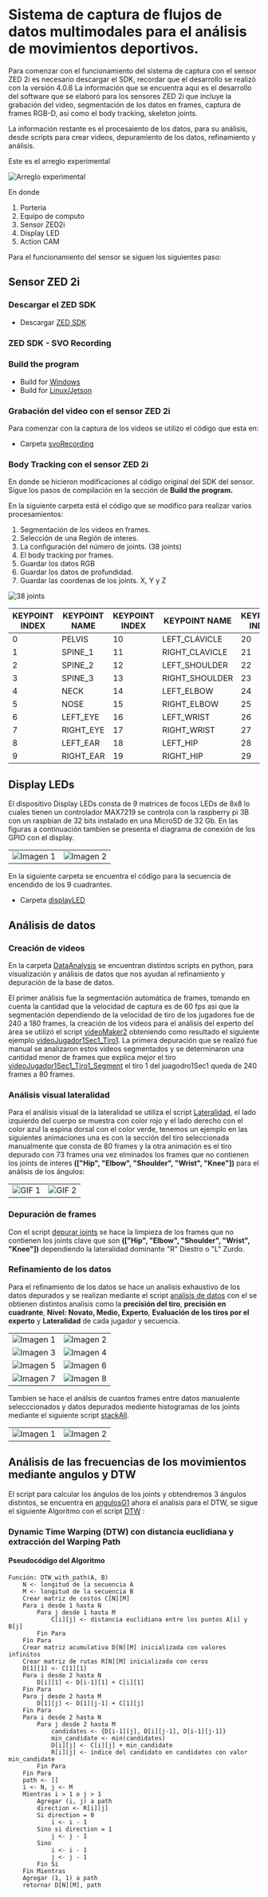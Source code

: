# Sistema de captura de flujos de datos multimodales para el análisis de movimientos deportivos.

Para comenzar con el funcionamiento del sistema de captura con el sensor ZED 2i es necesario descargar el SDK, recordar que el desarrollo se realizó con la versión 4.0.6
La información que se encuentra aqui es el desarrollo del software que se elaboró para los sensores ZED 2i que incluye la grabación del video, segmentación de los datos en frames, captura de frames RGB-D, asi como el body tracking, skeleton joints.

La información restante es el procesaiento de los datos, para su análisis, desde scripts para crear videos, depuramiento de los datos, refinamiento y análisis.

Este es el arreglo experimental 

![Arreglo experimental](https://github.com/TsintaLab/Handball_Proyect/blob/main/Figuras/Diagrama_DT_2.png)

En donde 
1. Porteria
2. Equipo de computo
3. Sensor ZED2i
4. Display LED
5. Action CAM

Para el funcionamiento del sensor se siguen los siguientes paso:
## Sensor ZED 2i
### Descargar el ZED SDK

- Descargar [ZED SDK](https://www.stereolabs.com/developers/release)

### ZED SDK - SVO Recording

### Build the program
 - Build for [Windows](https://www.stereolabs.com/docs/app-development/cpp/windows/)
 - Build for [Linux/Jetson](https://www.stereolabs.com/docs/app-development/cpp/linux/)

### Grabación del video con el sensor ZED 2i
Para comenzar con la captura de los videos se utilizo el código que esta en:
- Carpeta [svoRecording](https://github.com/TsintaLab/Handball_Proyect/tree/main/svoRecording)

### Body Tracking con el sensor ZED 2i
En donde se hicieron modificaciones al código original del SDK del sensor. Sigue los pasos de compilación en la sección de **Build the program.**

En la siguiente carpeta está el código que se modifico para realizar varios procesamientos:
1. Segmentación de los videos en frames.
2. Selección de una Región de interes.
3. La configuración del número de joints. (38 joints)
4. El body tracking por frames.
5. Guardar los datos RGB
6. Guardar los datos de profundidad.
7. Guardar las coordenas de los joints. X, Y y Z

![38 joints](https://github.com/TsintaLab/Handball_Proyect/blob/main/Figuras/3DKeypoints.png)

| KEYPOINT INDEX | KEYPOINT NAME         | KEYPOINT INDEX | KEYPOINT NAME           | KEYPOINT INDEX | KEYPOINT NAME             | KEYPOINT INDEX | KEYPOINT NAME           |
|----------------|-----------------------|----------------|-------------------------|----------------|---------------------------|----------------|-------------------------|
| 0              | PELVIS                | 10             | LEFT_CLAVICLE           | 20             | LEFT_KNEE                 | 30             | LEFT_HAND_THUMB_4       |
| 1              | SPINE_1               | 11             | RIGHT_CLAVICLE          | 21             | RIGHT_KNEE                | 31             | RIGHT_HAND_THUMB_4      |
| 2              | SPINE_2               | 12             | LEFT_SHOULDER           | 22             | LEFT_ANKLE                | 32             | LEFT_HAND_INDEX_1       |
| 3              | SPINE_3               | 13             | RIGHT_SHOULDER          | 23             | RIGHT_ANKLE               | 33             | RIGHT_HAND_INDEX_1      |
| 4              | NECK                  | 14             | LEFT_ELBOW              | 24             | LEFT_BIG_TOE              | 34             | LEFT_HAND_MIDDLE_4      |
| 5              | NOSE                  | 15             | RIGHT_ELBOW             | 25             | RIGHT_BIG_TOE             | 35             | RIGHT_HAND_MIDDLE_4     |
| 6              | LEFT_EYE              | 16             | LEFT_WRIST              | 26             | LEFT_SMALL_TOE            | 36             | LEFT_HAND_PINKY_1       |
| 7              | RIGHT_EYE             | 17             | RIGHT_WRIST             | 27             | RIGHT_SMALL_TOE           | 37             | RIGHT_HAND_PINKY_1      |
| 8              | LEFT_EAR              | 18             | LEFT_HIP                | 28             | LEFT_HEEL                 |                |                         |
| 9              | RIGHT_EAR             | 19             | RIGHT_HIP               | 29             | RIGHT_HEEL                |                |                         |


## Display LEDs
El dispositivo Display LEDs consta de 9 matrices de focos LEDs de 8x8 lo cuales tienen un controlador MAX7219 se controla con la raspberry pi 3B con un raspbian de 32 bits instalado en una MicroSD de 32 Gb. En las figuras a continuación tambien se presenta el diagrama de conexión de los GPIO con el display.

<table>
  <tr>
    <td><img src="https://github.com/TsintaLab/Handball_Proyect/blob/main/Figuras/Display.png" alt="Imagen 1"></td>
    <td><img src="https://github.com/TsintaLab/Handball_Proyect/blob/main/Figuras/GPIO.png" alt="Imagen 2"></td>
  </tr>
  </table>

En la siguiente carpeta se encuentra el código para la secuencia de encendido de los 9 cuadrantes.
 - Carpeta [displayLED](https://github.com/TsintaLab/Handball_Proyect/tree/main/displayLED)

## Análisis de datos 

### Creación de videos

En la carpeta [DataAnalysis](https://github.com/TsintaLab/Handball_Proyect/tree/main/DataAnalysis) se encuentran distintos scripts en python, para visualización y análisis de datos que nos ayudan al refinamiento y depuración de la base de datos.

El primer análisis fue la segmentación automática de frames, tomando en cuenta la cantidad que la velocidad de captura es de 60 fps asi que la segmentación dependiendo de la velocidad de tiro de los jugadores fue de 240 a 180 frames, la creación de los videos para el análisis del experto del área se utilizó el script [videoMaker2](https://github.com/TsintaLab/Handball_Proyect/blob/main/DataAnalysis/videoMaker2.py) obteniendo como resultado el siguiente ejemplo [videoJugador1Sec1_Tiro1](https://github.com/TsintaLab/Handball_Proyect/blob/main/Figuras/Tiro1.mp4). La primera depuración que se realizó fue manual se analizaron estos videos segmentados y se determinaron una cantidad menor de frames que explica mejor el tiro [videoJugador1Sec1_Tiro1_Segment](https://github.com/TsintaLab/Handball_Proyect/blob/main/Figuras/TiroJ1S1_Region1_Sec1.mp4) el tiro 1 del juagodro1Sec1 queda de 240 frames a 80 frames.

### Análisis visual lateralidad

Para el análisis visual de la lateralidad se utiliza el script [Lateralidad](https://github.com/TsintaLab/Handball_Proyect/blob/main/DataAnalysis/analisis3D_2.py), el lado izquierdo del cuerpo se muestra con color rojo y el lado derecho con el color azul la espina dorsal con el color verde, tenemos un ejemplo en las siguientes animaciones una es con la sección del tiro seleccionada manualmente que consta de 80 frames y la otra animación es el tiro depurado con 73 frames una vez elminados los frames que no contienen los joints de interes **(["Hip", "Elbow", "Shoulder", "Wrist", "Knee"])** para el análisis de los ángulos:

<table>
  <tr>
    <td><img src="https://github.com/TsintaLab/Handball_Proyect/blob/main/Figuras/Tiro1_80.gif" alt="GIF 1"></td>
    <td><img src="https://github.com/TsintaLab/Handball_Proyect/blob/main/Figuras/Tiro1.gif"  alt="GIF 2"></td>
  </tr>
  </table>

### Depuración de frames
Con el script [depurar joints](https://github.com/TsintaLab/Handball_Proyect/blob/main/DataAnalysis/frames_nonan.py) se hace la limpieza de los frames que no contienen los joints clave que son **(["Hip", "Elbow", "Shoulder", "Wrist", "Knee"])** dependiendo la lateralidad dominante "R" Diestro o "L" Zurdo. 

### Refinamiento de los datos
Para el refinamiento de los datos se hace un analisis exhaustivo de los datos depurados y se realizan mediante el script [analisis de datos](https://github.com/TsintaLab/Handball_Proyect/blob/main/DataAnalysis/Analisis_BDHandball.py) con el se obtienen distintos analisis como la **precisión del tiro**, **precisión en cuadrante**, **Nivel: Novato, Medio, Experto**, **Evaluación de los tiros por el experto** y **Lateralidad** de cada jugador y secuencia.

<table>
  <tr>
    <td><img src="https://github.com/TsintaLab/Handball_Proyect/blob/main/Figuras/Histograma1.png" alt="Imagen 1"></td>
    <td><img src="https://github.com/TsintaLab/Handball_Proyect/blob/main/Figuras/Histograma1_2.png" alt="Imagen 2"></td>
  </tr>
  <tr>
    <td><img src="https://github.com/TsintaLab/Handball_Proyect/blob/main/Figuras/Histograma2_1.png" alt="Imagen 3"></td>
    <td><img src="https://github.com/TsintaLab/Handball_Proyect/blob/main/Figuras/Histograma3.png" alt="Imagen 4"></td>
  </tr>
  <tr>
    <td><img src="https://github.com/TsintaLab/Handball_Proyect/blob/main/Figuras/Histograma4_1_Ordenado.png" alt="Imagen 5"></td>
    <td><img src="https://github.com/TsintaLab/Handball_Proyect/blob/main/Figuras/Histograma4_3.png" alt="Imagen 6"></td>
  </tr>
 <tr>
    <td><img src="https://github.com/TsintaLab/Handball_Proyect/blob/main/Figuras/Histograma5.png" alt="Imagen 7"></td>
    <td><img src="https://github.com/TsintaLab/Handball_Proyect/blob/main/Figuras/Boxplot_Niveles.png" alt="Imagen 8"></td>
  </tr>
</table>

Tambien se hace el análsis de cuantos frames entre datos manualente selecccionados y datos depurados mediente histogramas de los joints mediante el siguiente script [stackAll](https://github.com/TsintaLab/Handball_Proyect/blob/main/DataAnalysis/stackAll.py).

<table>
  <tr>
    <td><img src="https://github.com/TsintaLab/Handball_Proyect/blob/main/Figuras/stacked_histogram_Region_allJ1S1.png" alt="Imagen 1"></td>
    <td><img src="https://github.com/TsintaLab/Handball_Proyect/blob/main/Figuras/stacked_histogram_El_2_all_J1S1.png" alt="Imagen 2"></td>
  </tr>
  </table>

## Análisis de las frecuencias de los movimientos mediante angulos y DTW

El script para calcular los ángulos de los joints y obtendremos 3 ángulos distintos, se encuentra en [angulosG1](https://github.com/TsintaLab/Handball_Proyect/blob/main/DataAnalysis/angulosG1.py) ahora el analisis para el DTW, se sigue el siguiente Algoritmo con el script [DTW](https://github.com/TsintaLab/Handball_Proyect/blob/main/DataAnalysis/dtw_iter_3.py) :

### Dynamic Time Warping (DTW) con distancia euclidiana y extracción del Warping Path

#### Pseudocódigo del Algoritmo

```plaintext
Función: DTW_with_path(A, B)
    N <- longitud de la secuencia A
    M <- longitud de la secuencia B
    Crear matriz de costos C[N][M]
    Para i desde 1 hasta N
        Para j desde 1 hasta M
            C[i][j] <- distancia euclidiana entre los puntos A[i] y B[j]
        Fin Para
    Fin Para
    Crear matriz acumulativa D[N][M] inicializada con valores infinitos
    Crear matriz de rutas R[N][M] inicializada con ceros
    D[1][1] <- C[1][1]
    Para i desde 2 hasta N
        D[i][1] <- D[i-1][1] + C[i][1]
    Fin Para
    Para j desde 2 hasta M
        D[1][j] <- D[1][j-1] + C[1][j]
    Fin Para
    Para i desde 2 hasta N
        Para j desde 2 hasta M
            candidates <- {D[i-1][j], D[i][j-1], D[i-1][j-1]}
            min_candidate <- min(candidates)
            D[i][j] <- C[i][j] + min_candidate
            R[i][j] <- índice del candidato en candidates con valor min_candidate
        Fin Para
    Fin Para
    path <- []
    i <- N, j <- M
    Mientras i > 1 o j > 1
        Agregar (i, j) a path
        direction <- R[i][j]
        Si direction = 0
            i <- i - 1
        Sino si direction = 1
            j <- j - 1
        Sino
            i <- i - 1
            j <- j - 1
        Fin Si
    Fin Mientras
    Agregar (1, 1) a path
    retornar D[N][M], path
